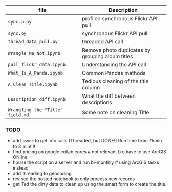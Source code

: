 | file | Description |
|----------|----------|
| `sync.p.py`   | profiled synchronous Flickr API pull   |
| `sync.py`   | synchronous Flickr API pull    |
| `thread_data_pull.py`   | threaded API call   |
| `Wrangle_Me_Not.ipynb`   | Remove photo duplicates by grouping album titles   |
| `pull_flickr_data.ipynb`   | Understanding the API call   |
| `What_Is_A_Panda.ipynb`   | Common Pandas methods   |
| `A_Clean_Title.ipynb`   | Tedious cleaning of the title column   |
| `Description_diff.ipynb`   | What the diff between descriptions   |
| `Wrangling the "Title" field.md`   | Some note on cleaning Title   |
 
### TODO
 - add `async` to get info calls (Threaded, but DONE!) Run time from 75min to 3 min!!!!
 - find pricing on google collab cores # not relevant b.c have to use ArcGIS ONline
 - house the script on a server and run bi-monthly # using ArcGIS tasks instead
 - add threading to geocoding
 - revised the hosted notebook to only process new records
 - get Ted the dirty data to clean up using the smart form to create the title.  


